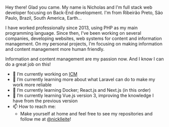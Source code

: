 Hey there! Glad you came. My name is Nicholas and I'm full stack web developer
focusing on Back-End development. I'm from Ribeirão Preto, São Paulo, Brazil,
South America, Earth...

I have worked professionally since 2013, using PHP as my main programming
language. Since then, I've been working on several companies, developing
websites, web systems for content and information management. On my personal
projects, I'm focusing on making information and content management more human
friendly.

Information and content management are my passion now. And I know I can do a
great job on this!

- 🔭 I’m currently working on [ICM](https://github.com/nicklleite/icm-base-system)
- 🌱 I’m currently learning more about what Laravel can do to make my work more reliable
- 🌱 I’m currently learning Docker; React.js and Next.js (in this order)
- 🌱 I’m currently learning Vue.js version 3, improving the knowledge I have from the previous version
- 📫 How to reach me:
  - Make yourself at home and feel free to see my repositories and follow me at
  [@nicklleite](https://twitter.com/nicklleite "Twitter / nicklleite")!

<!--
**nicklleite/nicklleite** is a ✨ _special_ ✨ repository because its `README.md` (this file) appears on your GitHub profile.

Here are some ideas to get you started:

- 🔭 I’m currently working on ...
- 🌱 I’m currently learning ...
- 👯 I’m looking to collaborate on ...
- 🤔 I’m looking for help with ...
- 💬 Ask me about ...
- 📫 How to reach me: ...
- 😄 Pronouns: ...
- ⚡ Fun fact: ...
-->
